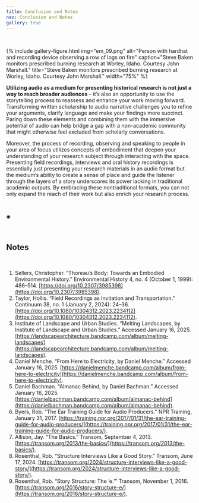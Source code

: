 ```yaml
---
title: Conclusion and Notes
nav: Conclusion and Notes
gallery: true
---
```


<br>

{% include gallery-figure.html img="em_09.png" alt="Person with hardhat and recording device observing a row of logs on fire" caption="Steve Baken monitors prescribed burning research at Worley, Idaho. Courtesy John Marshall." title="Steve Baken monitors prescribed burning research at Worley, Idaho. Courtesy John Marshall." width="75%" %}

**Utilizing audio as a medium for presenting historical research is not just a way to reach broader audiences** – it’s also an opportunity to use the storytelling process to reassess and enhance your work moving forward. Transforming written scholarship to audio narrative challenges you to refine your arguments, clarify language and make your findings more succinct. Paring down these elements and combining them with the immersive potential of audio can help bridge a gap with a non-academic community that might otherwise feel excluded from scholarly conversations. 

Moreover, the process of recording, observing and speaking to people in your area of focus utilizes concepts of embodiment that deepen your understanding of your research subject through interacting with the space. Presenting field recordings, interviews and oral history recordings is essentially just presenting your research materials in an audio format but the medium’s ability to create a sense of place and guide the listener through the layers of a story underscores its power lacking in traditional academic outputs. By embracing these nontraditional formats, you can not only expand the reach of their work but also enrich your research process. 

<br>

<div class="symbol-container">
    <p class="symbol">&#10042;</p>
</div>

<br>

## Notes

<br>

1. Sellers, Christopher. “Thoreau’s Body: Towards an Embodied Environmental History.” Environmental History 4, no. 4 (October 1, 1999): 486–514. [https://doi.org/10.2307/3985398](https://doi.org/10.2307/3985398).
2. Taylor, Hollis. “Field Recordings as Invitation and Transportation.” Continuum 38, no. 1 (January 2, 2024): 24–36. [https://doi.org/10.1080/10304312.2023.2234112](https://doi.org/10.1080/10304312.2023.2234112).
3. Institute of Landscape and Urban Studies. “Melting Landscapes, by Institute of Landscape and Urban Studies.” Accessed January 16, 2025. [https://landscapearchitecture.bandcamp.com/album/melting-landscapes](https://landscapearchitecture.bandcamp.com/album/melting-landscapes).
4. Daniel Menche. “From Here to Electricity, by Daniel Menche.” Accessed January 16, 2025. [https://danielmenche.bandcamp.com/album/from-here-to-electricity](https://danielmenche.bandcamp.com/album/from-here-to-electricity).
5. Daniel Bachman. “Almanac Behind, by Daniel Bachman.” Accessed January 16, 2025. [https://danielbachman.bandcamp.com/album/almanac-behind](https://danielbachman.bandcamp.com/album/almanac-behind).
6. Byers, Rob. “The Ear Training Guide for Audio Producers.” NPR Training, January 31, 2017. [https://training.npr.org/2017/01/31/the-ear-training-guide-for-audio-producers/](https://training.npr.org/2017/01/31/the-ear-training-guide-for-audio-producers/).
7. Allison, Jay. “The Basics.” Transom, September 4, 2013. [https://transom.org/2013/the-basics/](https://transom.org/2013/the-basics/).
8. Rosenthal, Rob. “Structure Interviews Like a Good Story.” Transom, June 17, 2024. [https://transom.org/2024/structure-interviews-like-a-good-story/](https://transom.org/2024/structure-interviews-like-a-good-story/).
9. Rosenthal, Rob. “Story Structure: The ‘e.’” Transom, November 1, 2016. [https://transom.org/2016/story-structure-e/](https://transom.org/2016/story-structure-e/).








<br>